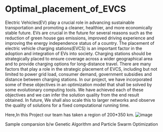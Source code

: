 # Optimal_placement_of_EVCS

Electric Vehicles(EV) play a crucial role in advancing sustainable transportation and promoting a
cleaner, healthier, and more economically stable future. EVs are crucial in the future for several reasons
such as the reduction of green house gas emissions, improved driving experience and improving the
energy independence status of a country. The placement of electric vehicle charging stations(EVCS) is
an important factor in the adoption and integration of EVs into society. Charging stations should be
strategically placed to ensure coverage across a wider geographical area and to provide charging options
for long-distance travel. There are many factors that play a role in the strategic placement of EVCS,
including but not limited to power grid load, consumer demand, government subsidies and distance
between charging stations. In our project, we have incorporated some of these objectives in an
optimization model that shall be solved by some evolutionary computing tools. We have achieved each
of these objectives and we can infer the solution quality from the end result obtained. In future, We shall
also scale this to larger networks and observe the quality of solutions for a fixed computational running
time.

Here,In this Project our team has taken a region of 200*350 km.
![image](https://github.com/hari157/Optimal_placement_of_EVCS/assets/47861440/82477005-fa62-4121-8530-115d5f9613f8)

Sample comparsion b/w Genetic Algorithm and Particle Swarm Optimization
